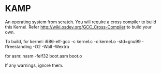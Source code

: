 # KAMP
An operating system from scratch.
You will require a cross compiler to build this Kernel. Refer http://wiki.osdev.org/GCC_Cross-Compiler to build your own.

To build,
for kernel: i686-elf-gcc -c kernel.c -o kernel.o -std=gnu99 -ffreestanding -O2 -Wall -Wextra

for asm: nasm -felf32 boot.asm boot.o

If any warnings, ignore them.
